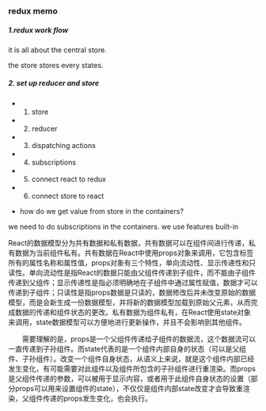 ### redux memo 
##### 1.redux work flow 

it is all about the central store. 

the store stores every states. 

##### 2. set up reducer and store 

 + 1. store 
 + 2. reducer 
 + 3. dispatching actions 
 + 4. subscriptions
 + 5. connect react to redux 
 + 6. connect store to react
 
 
 
 - how do we get value from store in the containers? 
 
  we need to do subscriptions in the containers. 
  we use features built-in
  
  React的数据模型分为共有数据和私有数据，共有数据可以在组件间进行传递，私有数据为当前组件私有。共有数据在React中使用props对象来调用，它包含标签所有的属性名称和属性值，props对象有三个特性，单向流动性、显示传递性和只读性。单向流动性是指React的数据只能由父组件传递到子组件，而不能由子组件传递到父组件；显示传递性是指必须明确地在子组件中通过属性赋值，数据才可以传递到子组件；只读性是指props数据是只读的，数据修改后并未改变原始的数据模型，而是会新生成一份数据模型，并将新的数据模型加载到原始父元素，从而完成数据的传递和组件状态的更改。私有数据为组件私有，在React使用state对象来调用，state数据模型可以方便地进行更新操作，并且不会影响到其他组件。

　　需要理解的是，props是一个父组件传递给子组件的数据流，这个数据流可以一直传递到子孙组件。而state代表的是一个组件内部自身的状态（可以是父组件、子孙组件）。改变一个组件自身状态，从语义上来说，就是这个组件内部已经发生变化，有可能需要对此组件以及组件所包含的子孙组件进行重渲染。而props是父组件传递的参数，可以被用于显示内容，或者用于此组件自身状态的设置（部分props可以用来设置组件的state），不仅仅是组件内部state改变才会导致重渲染，父组件传递的props发生变化，也会执行。
 
 